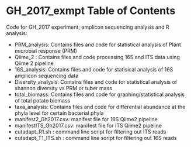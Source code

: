 # GH_2017_exmpt Table of Contents

Code for GH_2017 experiment; amplicon sequencing analysis and R analysis: 

* PRM_analysis: Contains files and code for statistical analysis of Plant microbial response (PRM) 
* Qiime_2 : Contains files and code processing 16S and ITS data using Qiime 2 pipeline
* 16S_analysis: Contains files and code for statisical analysis of 16S amplicon sequencing data
* Diversity_analysis: Contains files and code for statistical analysis of shannon diversity vs PRM or tuber mass 
* total_biomass: Contains files and code for graphing/statistical analysis of total potato biomass 
* taxa_analysis: Contains files and code for differential abundance at the phyla level for certain bacterial phyla 
* manifest2_Gh2017.csv: manifest file for 16S Qiime2 pipeline 
* manifestITS_Gh2017.csv: manifest file for ITS Qiime2 pipeline 
* cutadapt_R1.sh : command line script for filtering out ITS reads 
* cutadapt_T1_ITS.sh : command line script for filtering out 16S reads 


